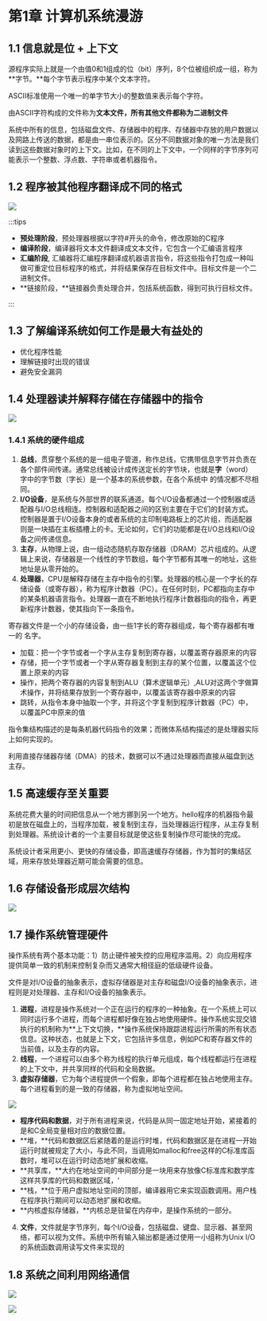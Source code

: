 # 第1章 计算机系统漫游
## 1.1 信息就是位 + 上下文
源程序实际上就是一个由值0和1组成的位（bit）序列，8个位被组织成一组，称为**字节。**每个字节表示程序中某个文本字符。

ASCII标准使用一个唯一的单字节大小的整数值来表示每个字符。

由ASCII字符构成的文件称为**文本文件，**所有其他文件都称为**二进制文件**

系统中所有的信息，包括磁盘文件、存储器中的程序、存储器中存放的用户数据以及网路上传送的数据，都是由一串位表示的。区分不同数据对象的唯一方法是我们读到这些数据对象时的上下文。比如，在不同的上下文中，一个同样的字节序列可能表示一个整数、浮点数、字符串或者机器指令。

## 1.2 程序被其他程序翻译成不同的格式
![](https://cdn.nlark.com/yuque/0/2025/png/33729509/1735825117508-49a89009-3cfa-4aaf-9c08-64ef533b96ee.png)

:::tips
+ **预处理阶段**，预处理器根据以字符#开头的命令，修改原始的C程序
+ **编译阶段**，编译器将文本文件翻译成文本文件，它包含一个汇编语言程序
+ **汇编阶段**, 汇编器将汇编程序翻译成机器语言指令，将这些指令打包成一种叫做可重定位目标程序的格式，并将结果保存在目标文件中。目标文件是一个二进制文件。
+ **链接阶段，**链接器负责处理合并，包括系统函数，得到可执行目标文件。

:::

## 1.3 了解编译系统如何工作是最大有益处的
+ 优化程序性能
+ 理解链接时出现的错误
+ 避免安全漏洞

## 1.4 处理器读并解释存储在存储器中的指令
![](https://cdn.nlark.com/yuque/0/2025/png/33729509/1735825270716-9249a785-cc54-4f58-a28f-5168d0244c3d.png)

### 1.4.1 系统的硬件组成
1. **总线**，贯穿整个系统的是一组电子管道，称作总线，它携带信息字节并负责在各个部件间传递。通常总线被设计成传送定长的字节块，也就是**字**（word）字中的字节数（字长）是一个基本的系统参数，在各个系统中 的情况都不尽相同。
2. **I/O设备**，是系统与外部世界的联系通道。每个I/O设备都通过一个控制器或适配器与I/O总线相连。控制器和适配器之间的区别主要在于它们的封装方式。控制器是置于I/O设备本身的或者系统的主印制电路板上的芯片组，而适配器则是一块插在主板插槽上的卡。无论如何，它们的功能都是在I/O总线和I/O设备之间传递信息。
3. **主存**，从物理上说，由一组动态随机存取存储器（DRAM）芯片组成的。从逻辑上来说，存储器是一个线性的字节数组，每个字节都有其唯一的地址，这些地址是从零开始的。
4. **处理器**，CPU是解释存储在主存中指令的引擎。处理器的核心是一个字长的存储设备（或寄存器），称为程序计数器（PC）。在任何时刻，PC都指向主存中的某条机器语言指令。处理器一直在不断地执行程序计数器指向的指令，再更新程序计数器，使其指向下一条指令。

寄存器文件是一个小的存储设备，由一些1字长的寄存器组成，每个寄存器都有唯一的	名字。

+ 加载：把一个字节或者一个字从主存复制到寄存器，以覆盖寄存器原来的内容
+ 存储，把一个字节或者一个字从寄存器复制到主存的某个位置，以覆盖这个位置上原来的内容
+ 操作，把两个寄存器的内容复制到ALU（算术逻辑单元）,ALU对这两个字做算术操作，并将结果存放到一个寄存器中，以覆盖该寄存器中原来的内容
+ 跳转，从指令本身中抽取一个字，并将这个字复制到程序计数器（PC）中，以覆盖PC中原来的值

指令集结构描述的是每条机器代码指令的效果；而微体系结构描述的是处理器实际上如何实现的。

利用直接存储器存储（DMA）的技术，数据可以不通过处理器而直接从磁盘到达主存。

## 1.5 高速缓存至关重要
系统花费大量的时间把信息从一个地方挪到另一个地方。hello程序的机器指令最初是放在磁盘上的，当程序加载，被复制到主存，当处理器运行程序，从主存复制到处理器。系统设计者的一个主要目标就是使这些复制操作尽可能快的完成。

系统设计者采用更小、更快的存储设备，即高速缓存存储器，作为暂时的集结区域，用来存放处理器近期可能会需要的信息。

## 1.6 存储设备形成层次结构
![](https://cdn.nlark.com/yuque/0/2025/png/33729509/1735826712537-9f15a742-2ee0-4fdf-805c-48078549d0a3.png)

## 1.7 操作系统管理硬件
操作系统有两个基本功能：1）防止硬件被失控的应用程序滥用。2）向应用程序提供简单一致的机制来控制复杂而又通常大相径庭的低级硬件设备。

文件是对I/O设备的抽象表示，虚拟存储器是对主存和磁盘I/O设备的抽象表示，进程则是对处理器、主存和I/O设备的抽象表示。

1. **进程**，进程是操作系统对一个正在运行的程序的一种抽象。在一个系统上可以同时运行多个进程，而每个进程都好像在独占地使用硬件。操作系统实现交错执行的机制称为**上下文切换，**操作系统保持跟踪进程运行所需的所有状态信息。这种状态，也就是上下文，它包括许多信息，例如PC和寄存器文件的当前值，以及主存的内容。
2. **线程**，一个进程可以由多个称为线程的执行单元组成，每个线程都运行在进程的上下文中，并共享同样的代码和全局数据。
3. **虚拟存储器**，它为每个进程提供一个假象，即每个进程都在独占地使用主存。每个进程看到的是一致的存储器，称为虚拟地址空间。

![](https://cdn.nlark.com/yuque/0/2025/png/33729509/1735827284734-4d46fcc8-8b40-4dc1-bb43-668073fda21d.png)

+ **程序代码和数据**，对于所有进程来说，代码是从同一固定地址开始，紧接着的是和C全局变量相对应的数据位置。
+ **堆，**代码和数据区后紧随着的是运行时堆，代码和数据区是在进程一开始运行时就被规定了大小，与此不同，当调用如malloc和free这样的C标准库函数时，堆可以在运行时动态地扩展和收缩。
+ **共享库，**大约在地址空间的中间部分是一块用来存放像C标准库和数学库这样共享库的代码和数据区域，‘
+ **栈，**位于用户虚拟地址空间的顶部，编译器用它来实现函数调用。用户栈在程序执行期间可以动态地扩展和收缩。
+ **内核虚拟存储器，**内核总是驻留在内存中，是操作系统的一部分。
4. **文件**，文件就是字节序列，每个I/O设备，包括磁盘、键盘、显示器、甚至网络，都可以视为文件。系统中所有输入输出都是通过使用一小组称为Unix I/O的系统函数调用读写文件来实现的

## 1.8 系统之间利用网络通信
![](https://cdn.nlark.com/yuque/0/2025/png/33729509/1735827900449-924876e5-9b47-4c05-8d3b-2a9d952a21e0.png)

![](https://cdn.nlark.com/yuque/0/2025/png/33729509/1735828114690-b1c6bffb-3e76-45c2-b584-8d30f5eee4a2.png)

